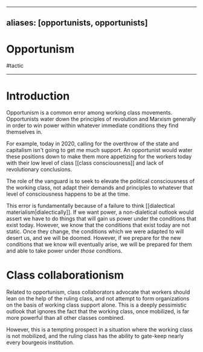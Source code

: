 
---
aliases: [opportunists, opportunists]
---
# Opportunism
#tactic

---
# Introduction
Opportunism is a common error among working class movements. Opportunists water down the principles of revolution and Marxism generally in order to win power within whatever immediate conditions they find themselves in.

For example, today in 2020, calling for the overthrow of the state and capitalism isn't going to get me much support. An opportunist would water these positions down to make them more appetizing for the workers today with their low level of class [[class consciousness]] and lack of revolutionary conclusions. 

The role of the vanguard is to seek to elevate the political consciousness of the working class, not adapt their demands and principles to whatever that level of consciousness happens to be at the time. 

This error is fundamentally because of a failure to think [[dialectical materialism|dialectically]]. If we want power, a non-dialetical outlook would assert we have to do things that will gain us power under the conditions that exist today. However, we know that the conditions that exist today are not static. Once they change, the conditions which we were adapted to will desert us, and we will be doomed. However, if we prepare for the new conditions that we know will eventually arise, we will be prepared for them and able to take power under *those* condtions. 

# Class collaborationism
Related to opportunism, class collaborators advocate that workers should lean on the help of the ruling class, and not attempt to form organizations on the basis of working class support alone. This is a deeply pessimistic outlook that ignores the fact that the working class, once mobilized, is far more powerful than all other classes combined. 

However, this is a tempting prospect in a situation where the working class is not mobilized, and the ruling class has the ability to gate-keep nearly every bourgeois institution. 




